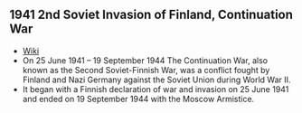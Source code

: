## 1941 2nd Soviet Invasion of Finland, Continuation War
- [Wiki](https://en.wikipedia.org/wiki/Continuation_War)
- On 25 June 1941 – 19 September 1944 The Continuation War, also known as the Second Soviet-Finnish War, was a conflict fought by Finland and Nazi Germany against the Soviet Union during World War II.
- It began with a Finnish declaration of war and invasion on 25 June 1941 and ended on 19 September 1944 with the Moscow Armistice.
